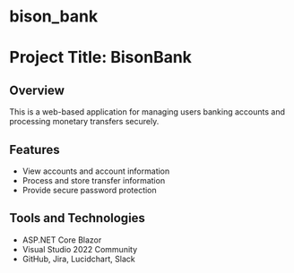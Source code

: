 # bison_bank
# Project Title: BisonBank

## Overview
This is a web-based application for managing users banking accounts and processing monetary transfers securely.

## Features
- View accounts and account information
- Process and store transfer information
- Provide secure password protection

## Tools and Technologies
- ASP.NET Core Blazor
- Visual Studio 2022 Community
- GitHub, Jira, Lucidchart, Slack
